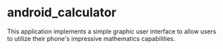 # android_calculator

This application implements a simple graphic user interface to allow users to utilize their phone's impressive mathematics capabilities. 
